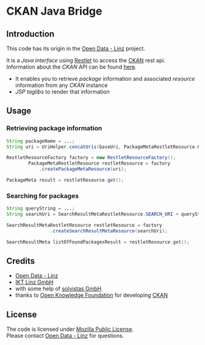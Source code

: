 # CKAN Java Bridge

## Introduction

This code has its origin in the [Open Data - Linz](http://data.linz.gv.at/) project. 

It is a _Java interface_ using [Restlet](http://www.restlet.org/) to access the [CKAN](http://ckan.org/) rest api.  
Information about the _CKAN_ API can be found [here](http://docs.ckan.org/en/latest/api-tutorial.html).

* It enables you to retrieve _package_ information and associated _resource_ information from any _CKAN_ instance
* _JSP taglibs_  to render that information


## Usage 

### Retrieving package information

``` java
String packageName = ...;
String uri = UriHelper.concatUris(baseUri, PackageMetaRestletResource.PACKAGE_URI + packageName);

RestletResourceFactory factory = new RestletResourceFactory();   
	    PackageMetaRestletResource restletResource = factory
			.createPackageMetaResource(uri);

PackageMeta result = restletResource.get();
```


### Searching for packages

``` java
String queryString = ...;
String searchUri = SearchResultMetaRestletResource.SEARCH_URI + queryString;

SearchResultMetaRestletResource restletResource = factory
				.createSearchResultMetaResource(searchUri);

SearchResultMeta listOfFoundPackagesResult = restletResource.get();
```


## Credits

* [Open Data - Linz](http://data.linz.gv.at/)
* [IKT Linz GmbH](http://www.linz.at/politik_verwaltung/44530.asp)
* with some help of [solvistas GmbH](www.solvistas.at)
* thanks to [Open Knowledge Foundation](http://okfn.org/) for developing [CKAN](http://ckan.org/) 


## License

The code is licensed under [Mozilla Public License](http://www.mozilla.org/MPL/).  
Please contact [Open Data - Linz](http://data.linz.gv.at/) for questions. 